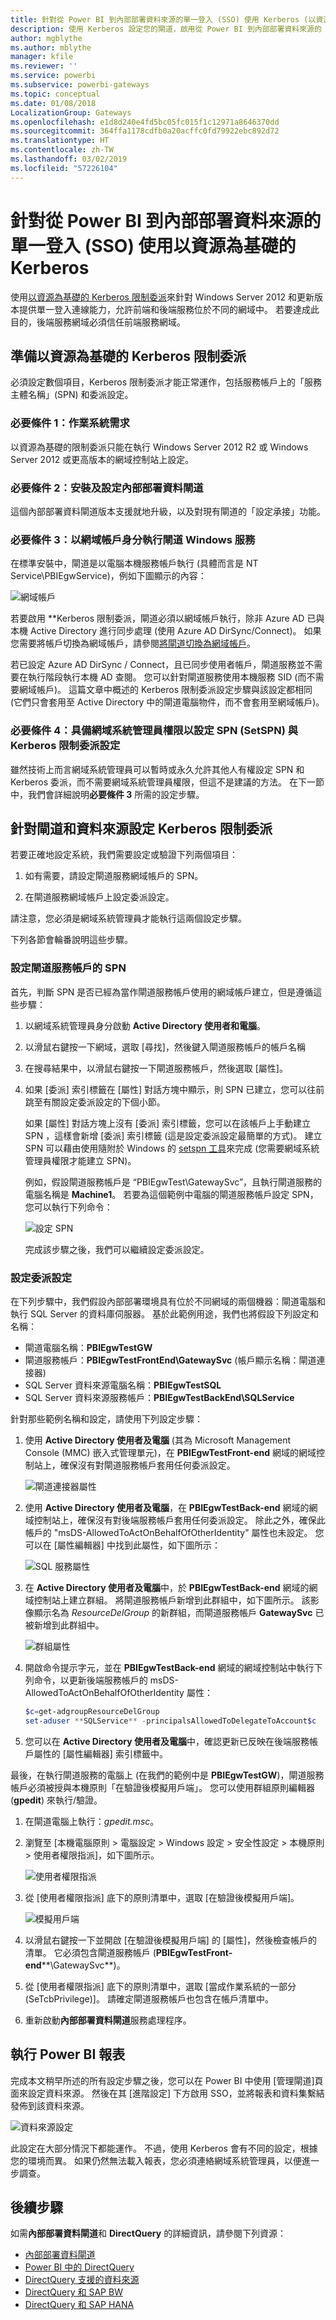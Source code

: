 ```yaml
---
title: 針對從 Power BI 到內部部署資料來源的單一登入 (SSO) 使用 Kerberos (以資源為基礎)
description: 使用 Kerberos 設定您的閘道，啟用從 Power BI 到內部部署資料來源的 SSO
author: mgblythe
ms.author: mblythe
manager: kfile
ms.reviewer: ''
ms.service: powerbi
ms.subservice: powerbi-gateways
ms.topic: conceptual
ms.date: 01/08/2018
LocalizationGroup: Gateways
ms.openlocfilehash: e1d8d240e4fd5bc05fc015f1c12971a8646370dd
ms.sourcegitcommit: 364ffa1178cdfb0a20acffc0fd79922ebc892d72
ms.translationtype: HT
ms.contentlocale: zh-TW
ms.lasthandoff: 03/02/2019
ms.locfileid: "57226104"
---
```

# <a name="use-resource-based-kerberos-for-single-sign-on-sso-from-power-bi-to-on-premises-data-sources"></a>針對從 Power BI 到內部部署資料來源的單一登入 (SSO) 使用以資源為基礎的 Kerberos

使用[以資源為基礎的 Kerberos 限制委派](/windows-server/security/kerberos/kerberos-constrained-delegation-overview)來針對 Windows Server 2012 和更新版本提供單一登入連線能力，允許前端和後端服務位於不同的網域中。 若要達成此目的，後端服務網域必須信任前端服務網域。

## <a name="preparing-for-resource-based-kerberos-constrained-delegation"></a>準備以資源為基礎的 Kerberos 限制委派

必須設定數個項目，Kerberos 限制委派才能正常運作，包括服務帳戶上的「服務主體名稱」(SPN) 和委派設定。

### <a name="prerequisite-1-operating-system-requirements"></a>必要條件 1：作業系統需求

以資源為基礎的限制委派只能在執行 Windows Server 2012 R2 或 Windows Server 2012 或更高版本的網域控制站上設定。

### <a name="prerequisite-2-install-and-configure-the-on-premises-data-gateway"></a>必要條件 2：安裝及設定內部部署資料閘道

這個內部部署資料閘道版本支援就地升級，以及對現有閘道的「設定承接」功能。

### <a name="prerequisite-3-run-the-gateway-windows-service-as-a-domain-account"></a>必要條件 3：以網域帳戶身分執行閘道 Windows 服務

在標準安裝中，閘道是以電腦本機服務帳戶執行 (具體而言是 NT Service\PBIEgwService)，例如下圖顯示的內容：

![網域帳戶](media/service-gateway-sso-kerberos-resource/domain-account.png)

若要啟用 **Kerberos 限制委派，閘道必須以網域帳戶執行，除非 Azure AD 已與本機 Active Directory 進行同步處理 (使用 Azure AD DirSync/Connect)。 如果您需要將帳戶切換為網域帳戶，請參閱[將閘道切換為網域帳戶](service-gateway-sso-kerberos.md)。

若已設定 Azure AD DirSync / Connect，且已同步使用者帳戶，閘道服務並不需要在執行階段執行本機 AD 查閱。 您可以針對閘道服務使用本機服務 SID (而不需要網域帳戶)。 這篇文章中概述的 Kerberos 限制委派設定步驟與該設定都相同 (它們只會套用至 Active Directory 中的閘道電腦物件，而不會套用至網域帳戶)。

### <a name="prerequisite-4-have-domain-admin-rights-to-configure-spns-setspn-and-kerberos-constrained-delegation-settings"></a>必要條件 4：具備網域系統管理員權限以設定 SPN (SetSPN) 與 Kerberos 限制委派設定

雖然技術上而言網域系統管理員可以暫時或永久允許其他人有權設定 SPN 和 Kerberos 委派，而不需要網域系統管理員權限，但這不是建議的方法。 在下一節中，我們會詳細說明**必要條件 3** 所需的設定步驟。

## <a name="configuring-kerberos-constrained-delegation-for-the-gateway-and-data-source"></a>針對閘道和資料來源設定 Kerberos 限制委派

若要正確地設定系統，我們需要設定或驗證下列兩個項目：

1. 如有需要，請設定閘道服務網域帳戶的 SPN。

1. 在閘道服務網域帳戶上設定委派設定。

請注意，您必須是網域系統管理員才能執行這兩個設定步驟。

下列各節會輪番說明這些步驟。

### <a name="configure-an-spn-for-the-gateway-service-account"></a>設定閘道服務帳戶的 SPN

首先，判斷 SPN 是否已經為當作閘道服務帳戶使用的網域帳戶建立，但是遵循這些步驟：

1. 以網域系統管理員身分啟動 **Active Directory 使用者和電腦**。

1. 以滑鼠右鍵按一下網域，選取 [尋找]，然後鍵入閘道服務帳戶的帳戶名稱

1. 在搜尋結果中，以滑鼠右鍵按一下閘道服務帳戶，然後選取 [屬性]。

1. 如果 [委派] 索引標籤在 [屬性] 對話方塊中顯示，則 SPN 已建立，您可以往前跳至有關設定委派設定的下個小節。

    如果 [屬性] 對話方塊上沒有 [委派] 索引標籤，您可以在該帳戶上手動建立 SPN ，這樣會新增 [委派] 索引標籤 (這是設定委派設定最簡單的方式)。 建立 SPN 可以藉由使用隨附於 Windows 的 [setspn 工具](https://technet.microsoft.com/library/cc731241.aspx)來完成 (您需要網域系統管理員權限才能建立 SPN)。

    例如，假設閘道服務帳戶是 “PBIEgwTest\GatewaySvc”，且執行閘道服務的電腦名稱是 **Machine1**。 若要為這個範例中電腦的閘道服務帳戶設定 SPN，您可以執行下列命令：

      ![設定 SPN](media/service-gateway-sso-kerberos-resource/set-spn.png)

    完成該步驟之後，我們可以繼續設定委派設定。

### <a name="configure-delegation-settings"></a>設定委派設定

在下列步驟中，我們假設內部部署環境具有位於不同網域的兩個機器：閘道電腦和執行 SQL Server 的資料庫伺服器。 基於此範例用途，我們也將假設下列設定和名稱：

- 閘道電腦名稱：**PBIEgwTestGW**
- 閘道服務帳戶：**PBIEgwTestFrontEnd\GatewaySvc** (帳戶顯示名稱：閘道連接器)
- SQL Server 資料來源電腦名稱：**PBIEgwTestSQL**
- SQL Server 資料來源服務帳戶：**PBIEgwTestBackEnd\SQLService**

針對那些範例名稱和設定，請使用下列設定步驟：

1. 使用 **Active Directory 使用者及電腦** (其為 Microsoft Management Console (MMC) 嵌入式管理單元)，在 **PBIEgwTestFront-end** 網域的網域控制站上，確保沒有對閘道服務帳戶套用任何委派設定。

    ![閘道連接器屬性](media/service-gateway-sso-kerberos-resource/gateway-connector-properties.png)

1. 使用 **Active Directory 使用者及電腦**，在 **PBIEgwTestBack-end** 網域的網域控制站上，確保沒有對後端服務帳戶套用任何委派設定。 除此之外，確保此帳戶的 "msDS-AllowedToActOnBehalfOfOtherIdentity" 屬性也未設定。 您可以在 [屬性編輯器] 中找到此屬性，如下圖所示：

    ![SQL 服務屬性](media/service-gateway-sso-kerberos-resource/sql-service-properties.png)

1. 在 **Active Directory 使用者及電腦**中，於 **PBIEgwTestBack-end** 網域的網域控制站上建立群組。 將閘道服務帳戶新增到此群組中，如下圖所示。 該影像顯示名為 _ResourceDelGroup_ 的新群組，而閘道服務帳戶 **GatewaySvc** 已被新增到此群組中。

    ![群組屬性](media/service-gateway-sso-kerberos-resource/group-properties.png)

1. 開啟命令提示字元，並在 **PBIEgwTestBack-end** 網域的網域控制站中執行下列命令，以更新後端服務帳戶的 msDS-AllowedToActOnBehalfOfOtherIdentity 屬性：

    ```powershell
    $c=get-adgroupResourceDelGroup
    set-aduser **SQLService** -principalsAllowedToDelegateToAccount$c
    ```

1. 您可以在 **Active Directory 使用者及電腦**中，確認更新已反映在後端服務帳戶屬性的 [屬性編輯器] 索引標籤中。

最後，在執行閘道服務的電腦上 (在我們的範例中是 **PBIEgwTestGW**)，閘道服務帳戶必須被授與本機原則「在驗證後模擬用戶端」。 您可以使用群組原則編輯器 (**gpedit**) 來執行/驗證。

1. 在閘道電腦上執行：_gpedit.msc_。

1. 瀏覽至 [本機電腦原則 > 電腦設定 > Windows 設定 > 安全性設定 > 本機原則 > 使用者權限指派]，如下圖所示。

    ![使用者權限指派](media/service-gateway-sso-kerberos-resource/user-rights-assignment.png)

1. 從 [使用者權限指派] 底下的原則清單中，選取 [在驗證後模擬用戶端]。

    ![模擬用戶端](media/service-gateway-sso-kerberos-resource/impersonate-client.png)

1. 以滑鼠右鍵按一下並開啟 [在驗證後模擬用戶端] 的 [屬性]，然後檢查帳戶的清單。 它必須包含閘道服務帳戶 (**PBIEgwTestFront-end****\GatewaySvc**)。

1. 從 [使用者權限指派] 底下的原則清單中，選取 [當成作業系統的一部分 (SeTcbPrivilege)]。 請確定閘道服務帳戶也包含在帳戶清單中。

1. 重新啟動**內部部署資料閘道**服務處理程序。

## <a name="running-a-power-bi-report"></a>執行 Power BI 報表

完成本文稍早所述的所有設定步驟之後，您可以在 Power BI 中使用 [管理閘道]頁 面來設定資料來源。 然後在其 [進階設定] 下方啟用 SSO，並將報表和資料集繫結發佈到該資料來源。

![資料來源設定](media/service-gateway-sso-kerberos-resource/data-source-settings.png)

此設定在大部分情況下都能運作。 不過，使用 Kerberos 會有不同的設定，根據您的環境而異。 如果仍然無法載入報表，您必須連絡網域系統管理員，以便進一步調查。

## <a name="next-steps"></a>後續步驟

如需**內部部署資料閘道**和 **DirectQuery** 的詳細資訊，請參閱下列資源：

- [內部部署資料閘道](service-gateway-onprem.md)
- [Power BI 中的 DirectQuery](desktop-directquery-about.md)
- [DirectQuery 支援的資料來源](desktop-directquery-data-sources.md)
- [DirectQuery 和 SAP BW](desktop-directquery-sap-bw.md)
- [DirectQuery 和 SAP HANA](desktop-directquery-sap-hana.md)